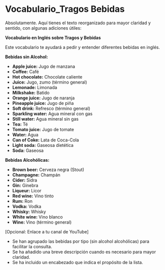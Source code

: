 # Vocabulario_Tragos Bebidas

Absolutamente. Aquí tienes el texto reorganizado para mayor claridad y sentido, con algunas adiciones útiles:

**Vocabulario en Inglés sobre Tragos y Bebidas**

Este vocabulario te ayudará a pedir y entender diferentes bebidas en inglés.

**Bebidas sin Alcohol:**

*   **Apple juice:** Jugo de manzana
*   **Coffee:** Café
*   **Hot chocolate:** Chocolate caliente
*   **Juice:** Jugo, zumo (término general)
*   **Lemonade:** Limonada
*   **Milkshake:** Batido
*   **Orange juice:** Jugo de naranja
*   **Pineapple juice:** Jugo de piña
*   **Soft drink:** Refresco (término general)
*   **Sparkling water:** Agua mineral con gas
*   **Still water:** Agua mineral sin gas
*   **Tea:** Té
*   **Tomato juice:** Jugo de tomate
*   **Water:** Agua
*   **Can of Coke:** Lata de Coca-Cola
*   **Light soda:** Gaseosa dietética
*   **Soda:** Gaseosa

**Bebidas Alcohólicas:**

*   **Brown beer:** Cerveza negra (Stout)
*   **Champagne:** Champán
*   **Cider:** Sidra
*   **Gin:** Ginebra
*   **Liqueur:** Licor
*   **Red wine:** Vino tinto
*   **Rum:** Ron
*   **Vodka:** Vodka
*   **Whisky:** Whisky
*   **White wine:** Vino blanco
*   **Wine:** Vino (término general)

[Opcional: Enlace a tu canal de YouTube]



*   Se han agrupado las bebidas por tipo (sin alcohol alcohólicas) para facilitar la consulta.
*   Se ha añadido una breve descripción cuando es necesario para mayor claridad.
*   Se ha incluido un encabezado que indica el propósito de la lista.


